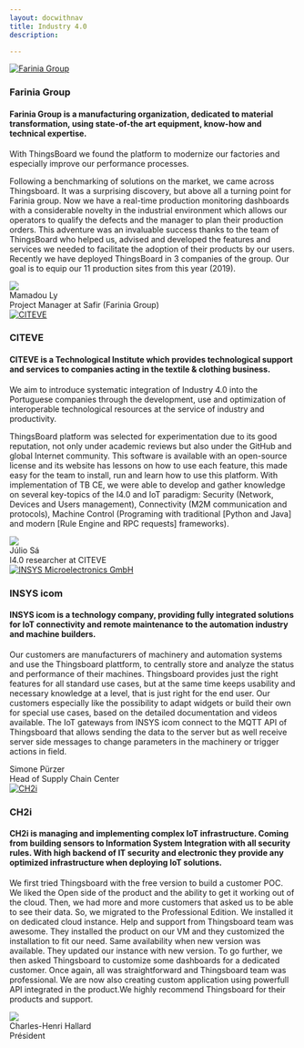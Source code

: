 ```yaml
---
layout: docwithnav
title: Industry 4.0
description: 

---
```


<div class="customer-block">
    <a href="https://www.farinia.com/">
        <div class="customer-logo">
            <img width="" src="/images/customers/Farinia.png" alt="Farinia Group">
        </div>
    </a>
    <div class="customer-content">
        <h3 id="farinia">
            Farinia Group 
        </h3>
        <h4>
            Farinia Group is a manufacturing organization, dedicated to material transformation, using state-of-the art equipment, know-how and technical expertise.        </h4>    
        <p>
       With ThingsBoard we found the platform to modernize our factories and especially improve our performance processes.
        </p> 
        <p>
       Following a benchmarking of solutions on the market, we came across Thingsboard. It was a surprising discovery, but above all a turning point for Farinia group.
Now we have a real-time production monitoring dashboards with a considerable novelty in the industrial environment which allows our operators to qualify the defects and the manager to plan their production orders. This adventure was an invaluable success thanks to the team of ThingsBoard who helped us, advised and developed the features and services we needed to facilitate the adoption of their products by our users. Recently we have deployed ThingsBoard in 3 companies of the group. Our goal is to equip our 11 production sites from this year (2019).
        </p> 
        <div class="person-logo-container">
         <img class="person-logo" src="/images/customers/Mamadou.png"/>
            <div class="person-title">
                Mamadou Ly <br/>
                Project Manager at Safir (Farinia Group)
            </div>
        </div>
    </div>
</div>
<div class="customer-block">
    <a href="https://www.citeve.pt">
        <div class="customer-logo">
            <img width="" src="/images/customers/citeve.png" alt="CITEVE">
        </div>
    </a>
    <div class="customer-content">
        <h3 id="citeve">
            CITEVE
        </h3>
        <h4>
            CITEVE is a Technological Institute which provides technological support and services to companies acting in the textile & clothing business.
        </h4>    
        <p>
       We aim to introduce systematic integration of Industry 4.0 into the Portuguese companies through the development, use and optimization of interoperable technological resources at the service of industry and productivity. 
        </p> 
        <p>
       ThingsBoard platform was selected for experimentation due to its good reputation, not only under academic reviews but also under the GitHub and global Internet community. This software is available with an open-source license and its website has lessons on how to use each feature, this made easy for the team to install, run and learn how to use this platform. With implementation of TB CE, we were able to develop and gather knowledge on several key-topics of the I4.0 and IoT paradigm: Security (Network, Devices and Users management), Connectivity (M2M communication and protocols), Machine Control (Programing with traditional [Python and Java] and modern [Rule Engine and RPC requests] frameworks). 
       </p> 
        <div class="person-logo-container">
            <img class="person-logo" src="/images/customers/julio.jpg"/>
            <div class="person-title">
                Júlio Sá  <br/>
                I4.0 researcher at CITEVE 
            </div>
        </div>
    </div>
</div>

<div class="customer-block">
    <a href="https://www.insys-tec.de">
        <div class="customer-logo">
            <img width="" src="/images/customers/insystec.jpg" alt="INSYS  Microelectronics GmbH">
        </div>
    </a>
    <div class="customer-content">
        <h3 id="insys">
            INSYS icom
        </h3>
        <h4>
            INSYS icom is a technology company, providing fully integrated solutions for IoT connectivity and remote maintenance to the automation industry and machine builders.
        </h4>    
        <p>
      Our customers are manufacturers of machinery and automation systems and use the Thingsboard plattform, to centrally store and analyze the status and performance of their machines. Thingsboard provides just the right features for all standard use cases, but at the same time keeps usability and necessary knowledge at a level, that is just right for the end user. Our customers especially like the possibility to adapt widgets or build their own for special use cases, based on the detailed documentation and videos available. The IoT gateways from INSYS icom connect to the MQTT API of Thingsboard that allows sending the data to the server but as well receive server side messages to change parameters in the machinery or trigger actions in field.
        </p> 
        <div class="person-logo-container">
            <!--  <img class="person-logo" src="/images/customers/julio.jpg"/> -->
            <div class="person-title">
                Simone Pürzer  <br/>
                Head of Supply Chain Center 
            </div>
        </div>
    </div>
</div>

<div class="customer-block">
    <a href="https://ch2i.eu/">
        <div class="customer-logo">
            <img width="" src="/images/customers/ch2i.jpg" alt="CH2i">
        </div>
    </a>
    <div class="customer-content">
        <h3 id="ch2i">
            CH2i
        </h3>
        <h4>
            CH2i is managing and implementing complex IoT infrastructure. Coming from building sensors to Information System Integration with all security rules. With high backend of IT security and electronic they provide any optimized infrastructure when deploying IoT solutions.
        </h4>    
        <p>
      We first tried Thingsboard with the free version to build a customer POC. We liked the Open side of the product and the ability to get it working out of the cloud. Then, we had more and more customers that asked us to be able to see their data. So, we migrated to the Professional Edition. We installed it on dedicated cloud instance. Help and support from Thingsboard team was awesome. They installed the product on our VM and they customized the installation to fit our need. Same availability when new version was available. They updated our instance with new version. To go further, we then asked Thingsboard to customize some dashboards for a dedicated customer. Once again, all was straightforward and Thingsboard team was professional. We are now also creating custom application using powerfull API integrated in the product.We highly recommend Thingsboard for their products and support.
        </p> 
        <div class="person-logo-container">
            <img class="person-logo" src="/images/customers/charles-henri.jpg"/>
            <div class="person-title">
                Charles-Henri Hallard  <br/>
                Président 
            </div>
        </div>
    </div>
</div>